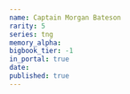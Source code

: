```yaml
---
name: Captain Morgan Bateson
rarity: 5
series: tng
memory_alpha:
bigbook_tier: -1
in_portal: true
date:
published: true
---
```



